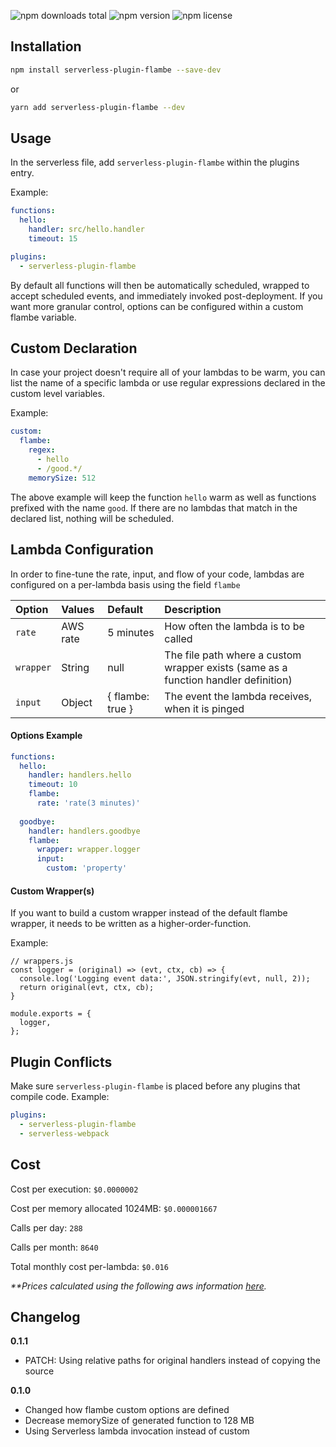 ![npm downloads total](https://img.shields.io/npm/dt/serverless-plugin-flambe.svg) ![npm version](https://img.shields.io/npm/v/serverless-plugin-flambe.svg) ![npm license](https://img.shields.io/npm/l/serverless-plugin-flambe.svg)


## Installation

```sh
npm install serverless-plugin-flambe --save-dev
```
or
```sh
yarn add serverless-plugin-flambe --dev
```

## Usage

In the serverless file, add `serverless-plugin-flambe` within the plugins entry.

Example:

```yaml
functions:
  hello:
    handler: src/hello.handler
    timeout: 15

plugins:
  - serverless-plugin-flambe
```

By default all functions will then be automatically scheduled, wrapped to accept scheduled events, and immediately invoked post-deployment. If you want more granular control, options can be configured within a custom flambe variable.

## Custom Declaration
In case your project doesn't require all of your lambdas to be warm, you can list the name of a specific lambda or use regular expressions declared in the custom level variables.

Example:
```yaml
custom:
  flambe:
    regex:
      - hello
      - /good.*/
    memorySize: 512
```

The above example will keep the function `hello` warm as well as functions prefixed with the name `good`. If there are no lambdas that match in the declared list, nothing will be scheduled.

## Lambda Configuration

In order to fine-tune the rate, input, and flow of your code, lambdas are configured on a per-lambda basis using the field `flambe`

| Option | Values | Default | Description  |
| :--- | :--- | :--- | :--- |
| `rate` | AWS rate | 5 minutes | How often the lambda is to be called |
| `wrapper` | String | null | The file path where a custom wrapper exists (same as a function handler definition) |
| `input` | Object | { flambe: true } | The event the lambda receives, when it is pinged |

#### Options Example

```yaml
functions:
  hello:
    handler: handlers.hello
    timeout: 10
    flambe: 
      rate: 'rate(3 minutes)'
      
  goodbye:
    handler: handlers.goodbye
    flambe:
      wrapper: wrapper.logger
      input:
        custom: 'property'
```

#### Custom Wrapper(s)
If you want to build a custom wrapper instead of the default flambe wrapper, it needs to be written as a higher-order-function. 

Example:
```
// wrappers.js
const logger = (original) => (evt, ctx, cb) => {
  console.log('Logging event data:', JSON.stringify(evt, null, 2));
  return original(evt, ctx, cb);
}

module.exports = {
  logger,
};
```

## Plugin Conflicts

Make sure `serverless-plugin-flambe` is placed before any plugins that compile code. 
Example:

```yaml
plugins:
  - serverless-plugin-flambe
  - serverless-webpack
```

## Cost

Cost per execution: `$0.0000002`

Cost per memory allocated 1024MB: `$0.000001667`

Calls per day: `288`

Calls per month: `8640`


Total monthly cost per-lambda: `$0.016`

_**Prices calculated using the following aws information  [here](https://aws.amazon.com/lambda/pricing/)._


## Changelog

**0.1.1**

- PATCH: Using relative paths for original handlers instead of copying the source

**0.1.0**

- Changed how flambe custom options are defined
- Decrease memorySize of generated function to 128 MB
- Using Serverless lambda invocation instead of custom